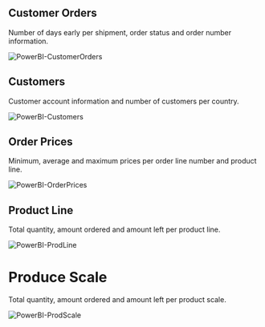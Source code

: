 ## Customer Orders

Number of days early per shipment, order status and order number information.

![PowerBI-CustomerOrders](https://user-images.githubusercontent.com/59748085/224182776-93f2d0e8-a8d6-4659-89ea-fd32b993583f.JPG)

## Customers

Customer account information and number of customers per country.

![PowerBI-Customers](https://user-images.githubusercontent.com/59748085/224183311-202bff3b-7ba9-41a3-a9a8-4200972bd74d.JPG)

## Order Prices

Minimum, average and maximum prices per order line number and product line.

![PowerBI-OrderPrices](https://user-images.githubusercontent.com/59748085/224182804-7b3ca22a-debb-4212-a1c6-55218b66c924.JPG)

## Product Line

Total quantity, amount ordered and amount left per product line.

![PowerBI-ProdLine](https://user-images.githubusercontent.com/59748085/224182824-c1d56df8-9694-4a5f-add7-7a33503afebb.JPG)

# Produce Scale

Total quantity, amount ordered and amount left per product scale.

![PowerBI-ProdScale](https://user-images.githubusercontent.com/59748085/224182834-20df2f40-9d82-4e3f-877c-119beae6099e.JPG)
